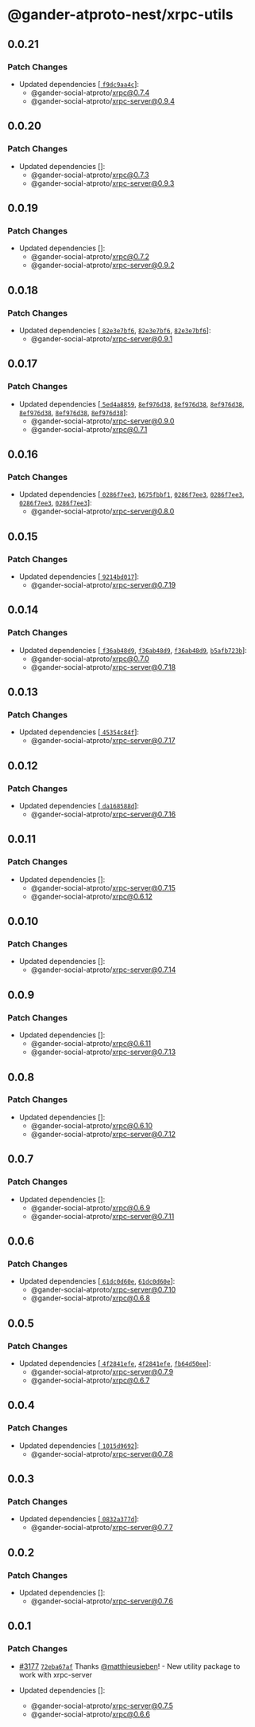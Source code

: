 # @gander-atproto-nest/xrpc-utils

## 0.0.21

### Patch Changes

- Updated dependencies [[
  `f9dc9aa4c`](https://github.com/bluesky-social/atproto/commit/f9dc9aa4c9eaf2f82d140fbf011a9015e7f1a00d)]:
    - @gander-social-atproto/xrpc@0.7.4
    - @gander-social-atproto/xrpc-server@0.9.4

## 0.0.20

### Patch Changes

- Updated dependencies []:
    - @gander-social-atproto/xrpc@0.7.3
    - @gander-social-atproto/xrpc-server@0.9.3

## 0.0.19

### Patch Changes

- Updated dependencies []:
    - @gander-social-atproto/xrpc@0.7.2
    - @gander-social-atproto/xrpc-server@0.9.2

## 0.0.18

### Patch Changes

- Updated dependencies [[
  `82e3e7bf6`](https://github.com/bluesky-social/atproto/commit/82e3e7bf6bd16ddee6bf684ad10160593b1b0671), [
  `82e3e7bf6`](https://github.com/bluesky-social/atproto/commit/82e3e7bf6bd16ddee6bf684ad10160593b1b0671), [
  `82e3e7bf6`](https://github.com/bluesky-social/atproto/commit/82e3e7bf6bd16ddee6bf684ad10160593b1b0671)]:
    - @gander-social-atproto/xrpc-server@0.9.1

## 0.0.17

### Patch Changes

- Updated dependencies [[
  `5ed4a8859`](https://github.com/bluesky-social/atproto/commit/5ed4a885963f082a642e2cfb2fcc824e708fff90), [
  `8ef976d38`](https://github.com/bluesky-social/atproto/commit/8ef976d3852df4bfa376e515e131cc0810a42f20), [
  `8ef976d38`](https://github.com/bluesky-social/atproto/commit/8ef976d3852df4bfa376e515e131cc0810a42f20), [
  `8ef976d38`](https://github.com/bluesky-social/atproto/commit/8ef976d3852df4bfa376e515e131cc0810a42f20), [
  `8ef976d38`](https://github.com/bluesky-social/atproto/commit/8ef976d3852df4bfa376e515e131cc0810a42f20), [
  `8ef976d38`](https://github.com/bluesky-social/atproto/commit/8ef976d3852df4bfa376e515e131cc0810a42f20), [
  `8ef976d38`](https://github.com/bluesky-social/atproto/commit/8ef976d3852df4bfa376e515e131cc0810a42f20)]:
    - @gander-social-atproto/xrpc-server@0.9.0
    - @gander-social-atproto/xrpc@0.7.1

## 0.0.16

### Patch Changes

- Updated dependencies [[
  `0286f7ee3`](https://github.com/bluesky-social/atproto/commit/0286f7ee3d56ae50cfe0b70add60cf4785587b3c), [
  `b675fbbf1`](https://github.com/bluesky-social/atproto/commit/b675fbbf17e000fad2b38a52db550702830a807d), [
  `0286f7ee3`](https://github.com/bluesky-social/atproto/commit/0286f7ee3d56ae50cfe0b70add60cf4785587b3c), [
  `0286f7ee3`](https://github.com/bluesky-social/atproto/commit/0286f7ee3d56ae50cfe0b70add60cf4785587b3c), [
  `0286f7ee3`](https://github.com/bluesky-social/atproto/commit/0286f7ee3d56ae50cfe0b70add60cf4785587b3c), [
  `0286f7ee3`](https://github.com/bluesky-social/atproto/commit/0286f7ee3d56ae50cfe0b70add60cf4785587b3c)]:
    - @gander-social-atproto/xrpc-server@0.8.0

## 0.0.15

### Patch Changes

- Updated dependencies [[
  `9214bd017`](https://github.com/bluesky-social/atproto/commit/9214bd01705381aed6b5bde2900d6dc5486b6e9f)]:
    - @gander-social-atproto/xrpc-server@0.7.19

## 0.0.14

### Patch Changes

- Updated dependencies [[
  `f36ab48d9`](https://github.com/bluesky-social/atproto/commit/f36ab48d910fc4a3afcd22138ba014c814beb93b), [
  `f36ab48d9`](https://github.com/bluesky-social/atproto/commit/f36ab48d910fc4a3afcd22138ba014c814beb93b), [
  `f36ab48d9`](https://github.com/bluesky-social/atproto/commit/f36ab48d910fc4a3afcd22138ba014c814beb93b), [
  `b5afb723b`](https://github.com/bluesky-social/atproto/commit/b5afb723be392d236799bbcb6a55956bd12316ba)]:
    - @gander-social-atproto/xrpc@0.7.0
    - @gander-social-atproto/xrpc-server@0.7.18

## 0.0.13

### Patch Changes

- Updated dependencies [[
  `45354c84f`](https://github.com/bluesky-social/atproto/commit/45354c84f898d79f58c14b5c0da3661beb7353f9)]:
    - @gander-social-atproto/xrpc-server@0.7.17

## 0.0.12

### Patch Changes

- Updated dependencies [[
  `da168588d`](https://github.com/bluesky-social/atproto/commit/da168588de59e5048d255866205bd16c5ab5f95c)]:
    - @gander-social-atproto/xrpc-server@0.7.16

## 0.0.11

### Patch Changes

- Updated dependencies []:
    - @gander-social-atproto/xrpc-server@0.7.15
    - @gander-social-atproto/xrpc@0.6.12

## 0.0.10

### Patch Changes

- Updated dependencies []:
    - @gander-social-atproto/xrpc-server@0.7.14

## 0.0.9

### Patch Changes

- Updated dependencies []:
    - @gander-social-atproto/xrpc@0.6.11
    - @gander-social-atproto/xrpc-server@0.7.13

## 0.0.8

### Patch Changes

- Updated dependencies []:
    - @gander-social-atproto/xrpc@0.6.10
    - @gander-social-atproto/xrpc-server@0.7.12

## 0.0.7

### Patch Changes

- Updated dependencies []:
    - @gander-social-atproto/xrpc@0.6.9
    - @gander-social-atproto/xrpc-server@0.7.11

## 0.0.6

### Patch Changes

- Updated dependencies [[
  `61dc0d60e`](https://github.com/bluesky-social/atproto/commit/61dc0d60e19b88c6427a54c6d95a391b5f4da7bd), [
  `61dc0d60e`](https://github.com/bluesky-social/atproto/commit/61dc0d60e19b88c6427a54c6d95a391b5f4da7bd)]:
    - @gander-social-atproto/xrpc-server@0.7.10
    - @gander-social-atproto/xrpc@0.6.8

## 0.0.5

### Patch Changes

- Updated dependencies [[
  `4f2841efe`](https://github.com/bluesky-social/atproto/commit/4f2841efeb410e710e0c8da7c9204468f6256a75), [
  `4f2841efe`](https://github.com/bluesky-social/atproto/commit/4f2841efeb410e710e0c8da7c9204468f6256a75), [
  `fb64d50ee`](https://github.com/bluesky-social/atproto/commit/fb64d50ee220316b9f1183e5c3259629489734c9)]:
    - @gander-social-atproto/xrpc-server@0.7.9
    - @gander-social-atproto/xrpc@0.6.7

## 0.0.4

### Patch Changes

- Updated dependencies [[
  `1015d9692`](https://github.com/bluesky-social/atproto/commit/1015d96925898149cc60b434561e19730a1bea12)]:
    - @gander-social-atproto/xrpc-server@0.7.8

## 0.0.3

### Patch Changes

- Updated dependencies [[
  `0832a377d`](https://github.com/bluesky-social/atproto/commit/0832a377d269584a906d5062ebb5e2e6307f9c61)]:
    - @gander-social-atproto/xrpc-server@0.7.7

## 0.0.2

### Patch Changes

- Updated dependencies []:
    - @gander-social-atproto/xrpc-server@0.7.6

## 0.0.1

### Patch Changes

- [#3177](https://github.com/bluesky-social/atproto/pull/3177) [
  `72eba67af`](https://github.com/bluesky-social/atproto/commit/72eba67af1af8320b5400bcb9319d5c3c8407d99)
  Thanks [@matthieusieben](https://github.com/matthieusieben)! - New utility package to work with xrpc-server

- Updated dependencies []:
    - @gander-social-atproto/xrpc-server@0.7.5
    - @gander-social-atproto/xrpc@0.6.6
